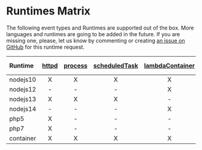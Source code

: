 # Runtimes Matrix

The following event types and Runtimes are supported out of the box. More languages and runtimes are going to be added in the future. If you are missing one, please, let us know by commenting or creating [an issue on GitHub](https://github.com/Hybridless/hybridless/issues) for this runtime request.

| **Runtime** | [httpd](../../api-reference/function-reference/function-type-httpd.md) | [process](../../api-reference/function-reference/function-type-process.md) | [scheduledTask](../../api-reference/function-reference/function-type-scheduledtask.md) | [lambdaContainer](../../api-reference/function-reference/function-type-lambdacontainer.md) | [lambda](../../api-reference/function-reference/function-type-lambda.md) \* |
| :--- | :---: | :---: | :---: | :---: | :---: |
| nodejs10 | X | X | X | X | - |
| nodejs12 | - | - | - | X | - |
| nodejs13 | X | X | X | - | - |
| nodejs14 | - | - | - | X | - |
| php5 | X | - | - | - | - |
| php7 | X | - | - | - | - |
| container | X | X | X | X | - |


